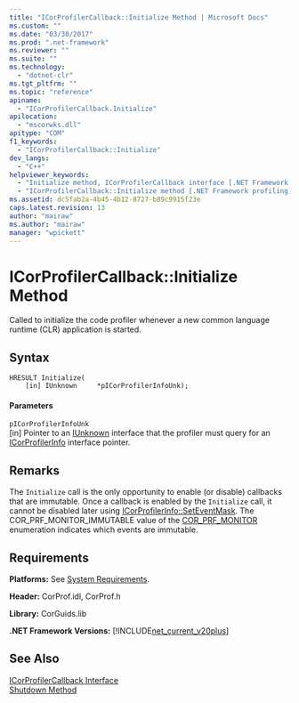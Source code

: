 ```yaml
---
title: "ICorProfilerCallback::Initialize Method | Microsoft Docs"
ms.custom: ""
ms.date: "03/30/2017"
ms.prod: ".net-framework"
ms.reviewer: ""
ms.suite: ""
ms.technology: 
  - "dotnet-clr"
ms.tgt_pltfrm: ""
ms.topic: "reference"
apiname: 
  - "ICorProfilerCallback.Initialize"
apilocation: 
  - "mscorwks.dll"
apitype: "COM"
f1_keywords: 
  - "ICorProfilerCallback::Initialize"
dev_langs: 
  - "C++"
helpviewer_keywords: 
  - "Initialize method, ICorProfilerCallback interface [.NET Framework profiling]"
  - "ICorProfilerCallback::Initialize method [.NET Framework profiling]"
ms.assetid: dc5fab2a-4b45-4b12-8727-b89c9915f23e
caps.latest.revision: 13
author: "mairaw"
ms.author: "mairaw"
manager: "wpickett"
---
```

# ICorProfilerCallback::Initialize Method
Called to initialize the code profiler whenever a new common language runtime (CLR) application is started.  
  
## Syntax  
  
```  
HRESULT Initialize(  
    [in] IUnknown     *pICorProfilerInfoUnk);  
```  
  
#### Parameters  
 `pICorProfilerInfoUnk`  
 [in] Pointer to an [IUnknown](http://msdn.microsoft.com/library/e6b85472-e54b-4b8c-b19f-4454d6c05a8f) interface that the profiler must query for an [ICorProfilerInfo](../../../../docs/framework/unmanaged-api/profiling/icorprofilerinfo-interface.md) interface pointer.  
  
## Remarks  
 The `Initialize` call is the only opportunity to enable (or disable) callbacks that are immutable. Once a callback is enabled by the `Initialize` call, it cannot be disabled later using [ICorProfilerInfo::SetEventMask](../../../../docs/framework/unmanaged-api/profiling/icorprofilerinfo-seteventmask-method.md). The COR_PRF_MONITOR_IMMUTABLE value of the [COR_PRF_MONITOR](../../../../docs/framework/unmanaged-api/profiling/cor-prf-monitor-enumeration.md) enumeration indicates which events are immutable.  
  
## Requirements  
 **Platforms:** See [System Requirements](../../../../docs/framework/get-started/system-requirements.md).  
  
 **Header:** CorProf.idl, CorProf.h  
  
 **Library:** CorGuids.lib  
  
 **.NET Framework Versions:** [!INCLUDE[net_current_v20plus](../../../../includes/net-current-v20plus-md.md)]  
  
## See Also  
 [ICorProfilerCallback Interface](../../../../docs/framework/unmanaged-api/profiling/icorprofilercallback-interface.md)   
 [Shutdown Method](../../../../docs/framework/unmanaged-api/profiling/icorprofilercallback-shutdown-method.md)